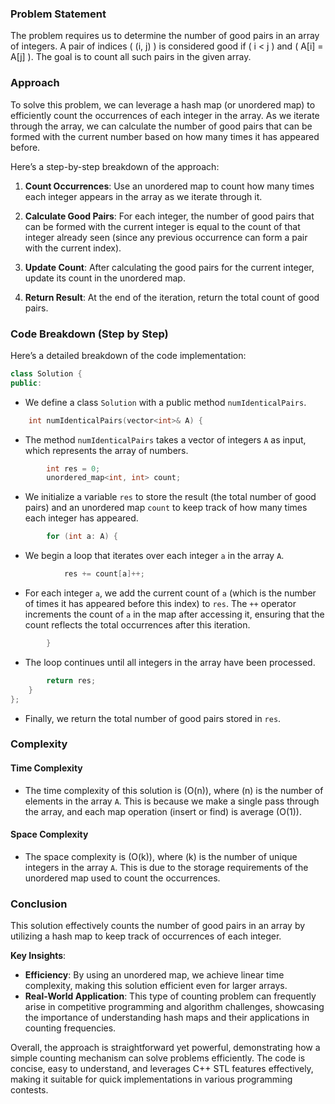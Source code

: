 ### Problem Statement

The problem requires us to determine the number of good pairs in an array of integers. A pair of indices \( (i, j) \) is considered good if \( i < j \) and \( A[i] = A[j] \). The goal is to count all such pairs in the given array.

### Approach

To solve this problem, we can leverage a hash map (or unordered map) to efficiently count the occurrences of each integer in the array. As we iterate through the array, we can calculate the number of good pairs that can be formed with the current number based on how many times it has appeared before. 

Here’s a step-by-step breakdown of the approach:

1. **Count Occurrences**: Use an unordered map to count how many times each integer appears in the array as we iterate through it.

2. **Calculate Good Pairs**: For each integer, the number of good pairs that can be formed with the current integer is equal to the count of that integer already seen (since any previous occurrence can form a pair with the current index).

3. **Update Count**: After calculating the good pairs for the current integer, update its count in the unordered map.

4. **Return Result**: At the end of the iteration, return the total count of good pairs.

### Code Breakdown (Step by Step)

Here’s a detailed breakdown of the code implementation:

```cpp
class Solution {
public:
```
- We define a class `Solution` with a public method `numIdenticalPairs`.

```cpp
    int numIdenticalPairs(vector<int>& A) {
```
- The method `numIdenticalPairs` takes a vector of integers `A` as input, which represents the array of numbers.

```cpp
        int res = 0;
        unordered_map<int, int> count;
```
- We initialize a variable `res` to store the result (the total number of good pairs) and an unordered map `count` to keep track of how many times each integer has appeared.

```cpp
        for (int a: A) {
```
- We begin a loop that iterates over each integer `a` in the array `A`.

```cpp
            res += count[a]++;
```
- For each integer `a`, we add the current count of `a` (which is the number of times it has appeared before this index) to `res`. The `++` operator increments the count of `a` in the map after accessing it, ensuring that the count reflects the total occurrences after this iteration.

```cpp
        }
```
- The loop continues until all integers in the array have been processed.

```cpp
        return res;   
    }
};
```
- Finally, we return the total number of good pairs stored in `res`.

### Complexity

#### Time Complexity
- The time complexity of this solution is \(O(n)\), where \(n\) is the number of elements in the array `A`. This is because we make a single pass through the array, and each map operation (insert or find) is average \(O(1)\).

#### Space Complexity
- The space complexity is \(O(k)\), where \(k\) is the number of unique integers in the array `A`. This is due to the storage requirements of the unordered map used to count the occurrences.

### Conclusion

This solution effectively counts the number of good pairs in an array by utilizing a hash map to keep track of occurrences of each integer. 

**Key Insights**:
- **Efficiency**: By using an unordered map, we achieve linear time complexity, making this solution efficient even for larger arrays.
- **Real-World Application**: This type of counting problem can frequently arise in competitive programming and algorithm challenges, showcasing the importance of understanding hash maps and their applications in counting frequencies.

Overall, the approach is straightforward yet powerful, demonstrating how a simple counting mechanism can solve problems efficiently. The code is concise, easy to understand, and leverages C++ STL features effectively, making it suitable for quick implementations in various programming contests.